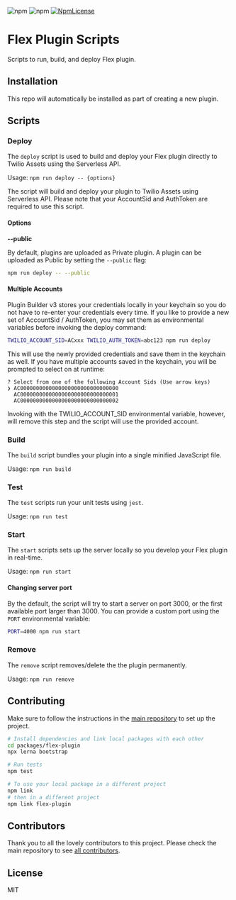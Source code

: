 ![npm](https://img.shields.io/npm/v/flex-plugin-scripts.svg?style=flat-square)
![npm](https://img.shields.io/npm/dt/flex-plugin-scripts.svg?style=flat-square)
[![NpmLicense](https://img.shields.io/npm/l/flex-plugin-scripts.svg?style=flat-square)](LICENSE.md)

# Flex Plugin Scripts

Scripts to run, build, and deploy Flex plugin.

## Installation

This repo will automatically be installed as part of creating a new plugin.

## Scripts

### Deploy
<!-- docs-generator:include('./docs/deploy.md') -->
<!-- docs-generator:start - Do not remove or modify this section -->
The `deploy` script is used to build and deploy your Flex plugin directly to Twilio Assets using the Serverless API.

Usage:
    `npm run deploy -- {options}`

The script will build and deploy your plugin to Twilio Assets using Serverless API. Please note that your AccountSid and AuthToken are required to use this script.

#### Options

**--public**

By default, plugins are uploaded as Private plugin. A plugin can be uploaded as Public by setting the `--public` flag:

```bash
npm run deploy -- --public
```

#### Multiple Accounts

Plugin Builder v3 stores your credentials locally in your keychain so you do not have to re-enter your credentials every time. If you like to provide a new set of AccountSid / AuthToken, you may set them as environmental variables before invoking the deploy command:

```bash
TWILIO_ACCOUNT_SID=ACxxx TWILIO_AUTH_TOKEN=abc123 npm run deploy
```

This will use the newly provided credentials and save them in the keychain as well. If you have multiple accounts saved in the keychain, you will be prompted to select on at runtime:

```text
? Select from one of the following Account Sids (Use arrow keys)
❯ AC0000000000000000000000000000000 
  AC0000000000000000000000000000001
  AC0000000000000000000000000000002
```

Invoking with the TWILIO_ACCOUNT_SID environmental variable, however, will remove this step and the script will use the provided account.

<!-- docs-generator:end - Do not remove or modify this section -->

### Build
<!-- docs-generator:include('./docs/build.md') -->
<!-- docs-generator:start - Do not remove or modify this section -->
The `build` script bundles your plugin into a single minified JavaScript file.

Usage:
    `npm run build`

<!-- docs-generator:end - Do not remove or modify this section -->

### Test
<!-- docs-generator:include('./docs/test.md') -->
<!-- docs-generator:start - Do not remove or modify this section -->
The `test` scripts run your unit tests using `jest`.

Usage:
    `npm run test`

<!-- docs-generator:end - Do not remove or modify this section -->

### Start
<!-- docs-generator:include('./docs/start.md') -->
<!-- docs-generator:start - Do not remove or modify this section -->
The `start` scripts sets up the server locally so you develop your Flex plugin in real-time.

Usage:
    `npm run start`

#### Changing server port

By the default, the script will try to start a server on port 3000, or the first available port larger than 3000. You can provide a custom port using the `PORT` environmental variable:

```bash
PORT=4000 npm run start
```

<!-- docs-generator:end - Do not remove or modify this section -->

### Remove
<!-- docs-generator:include('./docs/remove.md') -->
<!-- docs-generator:start - Do not remove or modify this section -->
The `remove` script removes/delete the the plugin permanently. 

Usage:
    `npm run remove`

<!-- docs-generator:end - Do not remove or modify this section -->

## Contributing

Make sure to follow the instructions in the [main repository](https://github.com/twilio/flex-plugin-builder#contributing) to set up the project.

```bash
# Install dependencies and link local packages with each other
cd packages/flex-plugin
npx lerna bootstrap

# Run tests
npm test

# To use your local package in a different project
npm link
# then in a different project
npm link flex-plugin
```

## Contributors

Thank you to all the lovely contributors to this project. Please check the main repository to see [all contributors](https://github.com/twilio/flex-plugin-builder#contributors).

## License

MIT
